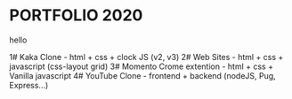 # PORTFOLIO 2020

hello

1# Kaka Clone - html + css + clock JS (v2, v3)
2# Web Sites - html + css + javascript (css-layout grid)
3# Momento Crome extention - html + css + Vanilla javascript
4# YouTube Clone - frontend + backend (nodeJS, Pug, Express...)